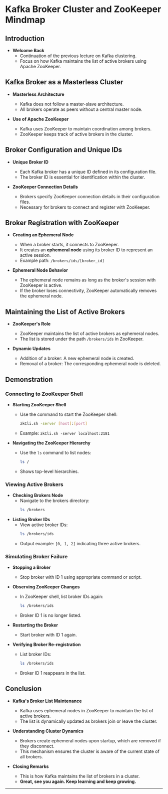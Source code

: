 # Kafka Broker Cluster and ZooKeeper Mindmap

## Introduction

- **Welcome Back**
  - Continuation of the previous lecture on Kafka clustering.
  - Focus on how Kafka maintains the list of active brokers using Apache ZooKeeper.

## Kafka Broker as a Masterless Cluster

- **Masterless Architecture**
  - Kafka does not follow a master-slave architecture.
  - All brokers operate as peers without a central master node.

- **Use of Apache ZooKeeper**
  - Kafka uses ZooKeeper to maintain coordination among brokers.
  - ZooKeeper keeps track of active brokers in the cluster.

## Broker Configuration and Unique IDs

- **Unique Broker ID**
  - Each Kafka broker has a unique ID defined in its configuration file.
  - The broker ID is essential for identification within the cluster.

- **ZooKeeper Connection Details**
  - Brokers specify ZooKeeper connection details in their configuration files.
  - Necessary for brokers to connect and register with ZooKeeper.

## Broker Registration with ZooKeeper

- **Creating an Ephemeral Node**
  - When a broker starts, it connects to ZooKeeper.
  - It creates an **ephemeral node** using its broker ID to represent an active session.
  - Example path: `/brokers/ids/[broker_id]`

- **Ephemeral Node Behavior**
  - The ephemeral node remains as long as the broker's session with ZooKeeper is active.
  - If the broker loses connectivity, ZooKeeper automatically removes the ephemeral node.

## Maintaining the List of Active Brokers

- **ZooKeeper's Role**
  - ZooKeeper maintains the list of active brokers as ephemeral nodes.
  - The list is stored under the path `/brokers/ids` in ZooKeeper.

- **Dynamic Updates**
  - Addition of a broker: A new ephemeral node is created.
  - Removal of a broker: The corresponding ephemeral node is deleted.

## Demonstration

### Connecting to ZooKeeper Shell

- **Starting ZooKeeper Shell**
  - Use the command to start the ZooKeeper shell:
    ```bash
    zkCli.sh -server [host]:[port]
    ```
  - Example: `zkCli.sh -server localhost:2181`

- **Navigating the ZooKeeper Hierarchy**
  - Use the `ls` command to list nodes:
    ```bash
    ls /
    ```
  - Shows top-level hierarchies.

### Viewing Active Brokers

- **Checking Brokers Node**
  - Navigate to the brokers directory:
    ```bash
    ls /brokers
    ```
- **Listing Broker IDs**
  - View active broker IDs:
    ```bash
    ls /brokers/ids
    ```
  - Output example: `[0, 1, 2]` indicating three active brokers.

### Simulating Broker Failure

- **Stopping a Broker**
  - Stop broker with ID 1 using appropriate command or script.
- **Observing ZooKeeper Changes**
  - In ZooKeeper shell, list broker IDs again:
    ```bash
    ls /brokers/ids
    ```
  - Broker ID 1 is no longer listed.

- **Restarting the Broker**
  - Start broker with ID 1 again.
- **Verifying Broker Re-registration**
  - List broker IDs:
    ```bash
    ls /brokers/ids
    ```
  - Broker ID 1 reappears in the list.

## Conclusion

- **Kafka's Broker List Maintenance**
  - Kafka uses ephemeral nodes in ZooKeeper to maintain the list of active brokers.
  - The list is dynamically updated as brokers join or leave the cluster.

- **Understanding Cluster Dynamics**
  - Brokers create ephemeral nodes upon startup, which are removed if they disconnect.
  - This mechanism ensures the cluster is aware of the current state of all brokers.

- **Closing Remarks**
  - This is how Kafka maintains the list of brokers in a cluster.
  - **Great, see you again. Keep learning and keep growing.**

---


